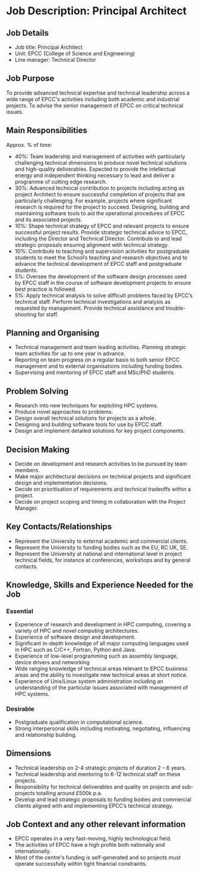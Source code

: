 # Job Description: Principal Architect

## Job Details

   - Job title: Principal Architect
   - Unit: EPCC (College of Science and Engineering)
   - Line manager: Technical Director

## Job Purpose

To provide advanced technical expertise and technical leadership across a wide range of EPCC's activities including both academic and industrial projects. To advise the senior management of EPCC on critical technical issues. 

## Main Responsibilities

Approx. % of time:

   - 40%: Team leadership and management of activities with particularly challenging technical dimensions to produce novel technical solutions and high-quality deliverables. Expected to provide the intellectual energy and independent thinking necessary to lead and deliver a programme of cutting edge research. 
   - 30%: Advanced technical contribution to projects including acting as project Architect to ensure successful completion of projects that are particularly challenging.  For example, projects where significant research is required for the project to succeed.  Designing, building and maintaining software tools to aid the operational procedures of EPCC and its associated projects.
   - 10%: Shape technical strategy of EPCC and relevant projects to ensure successful project results. Provide strategic technical advice to EPCC, including the Director and Technical Director. Contribute to and lead strategic proposals ensuring alignment with technical strategy. 
   - 10%: Contribute to teaching and supervision activities for postgraduate students to meet the School’s teaching and research objectives and to advance the technical development of EPCC staff and postgraduate students.
   - 5%: Oversee the development of the software design processes used by EPCC staff in the course of software development projects to ensure best practice is followed.
   - 5%: Apply technical analysis to solve difficult problems faced by EPCC’s technical staff. Perform technical investigations and analysis as requested by management. Provide technical assistance and trouble-shooting for staff.

## Planning and Organising

   - Technical management and team leading activities. Planning strategic team activities for up to one year in advance. 
   - Reporting on team progress on a regular basis to both senior EPCC management and to external organisations including funding bodies.
   - Supervising and mentoring of EPCC staff and MSc/PhD students.

## Problem Solving

   - Research into new techniques for exploiting HPC systems.
   - Produce novel approaches to problems.
   - Design overall technical solutions for projects as a whole.
   - Designing and building software tools for use by EPCC staff.
   - Design and implement detailed solutions for key project components.

## Decision Making

   - Decide on development and research activities to be pursued by team members.
   - Make major architectural decisions on technical projects and significant design and implementation decisions.
   - Decide on prioritisation of requirements and technical tradeoffs within a project.
   - Decide on project scoping and timing in collaboration with the Project Manager.  

## Key Contacts/Relationships  

   - Represent the University to external academic and commercial clients.
   - Represent the University to funding bodies such as the EU, RC UK, SE.
   - Represent the University at national and international level in project technical fields, for instance at conferences, workshops and by general contacts.

## Knowledge, Skills and Experience Needed for the Job

### Essential

   - Experience of research and development in HPC computing, covering a variety of HPC and novel computing architectures.
   - Experience of software design and development. 
   - Significant in-depth knowledge of all major computing languages used in HPC such as C/C++, Fortran, Python and Java.
   - Experience of low-level programming such as assembly language, device drivers and networking
   - Wide ranging knowledge of technical areas relevant to EPCC business areas and the ability to investigate new technical areas at short notice.
   - Experience of Unix/Linux system administration including an understanding of the particular issues associated with management of HPC systems.

### Desirable

   - Postgraduate qualification in computational science.
   - Strong interpersonal skills including motivating, negotiating, influencing and relationship building. 

## Dimensions 

   - Technical leadership on 2-4 strategic projects of duration 2 – 6 years.
   - Technical leadership and mentoring to 6-12 technical staff on these projects.
   - Responsibility for technical deliverables and quality on projects and sub-projects totalling around £500k p.a.
   - Develop and lead strategic proposals to funding bodies and commercial clients aligned with and implementing EPCC’s technical strategy.

## Job Context and any other relevant information

   - EPCC operates in a very fast-moving, highly technological field. 
   - The activities of EPCC have a high profile both nationally and internationally. 
   - Most of the centre's funding is self-generated and so projects must operate successfully within tight financial constraints.

